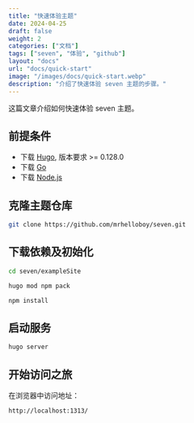 ```yaml
---
title: "快速体验主题"
date: 2024-04-25
draft: false
weight: 2
categories: ["文档"]
tags: ["seven", "体验", "github"]
layout: "docs"
url: "docs/quick-start"
image: "/images/docs/quick-start.webp"
description: "介绍了快速体验 seven 主题的步骤。"
---
```


这篇文章介绍如何快速体验 seven 主题。

## 前提条件

- 下载 [Hugo](https://gohugo.io/installation/), 版本要求 >= 0.128.0
- 下载 [Go](https://go.dev/dl/)
- 下载 [Node.js](https://nodejs.org/en)

## 克隆主题仓库

```bash
git clone https://github.com/mrhelloboy/seven.git
```

## 下载依赖及初始化

```bash
cd seven/exampleSite

hugo mod npm pack

npm install
```

## 启动服务

```bash
hugo server
```

## 开始访问之旅

在浏览器中访问地址：

```bash
http://localhost:1313/
```
